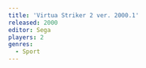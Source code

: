 ```yaml
---
title: 'Virtua Striker 2 ver. 2000.1'
released: 2000
editor: Sega
players: 2
genres:
  - Sport
---
```

